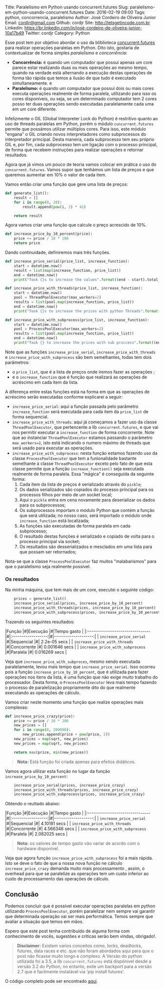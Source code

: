 Title: Paralelismo em Python usando concurrent.futures
Slug: paralelismo-em-python-usando-concurrent.futures
Date: 2016-02-19 09:00
Tags: python, concorrencia, paralelismo
Author: José Cordeiro de Oliveira Junior
Email:  cordjr@gmail.com
Github: cordjr
Site: http://letsgetincode.com.br
Linkedin: https://br.linkedin.com/in/josé-cordeiro-de-oliveira-junior-10a17b49
Twitter: cordjr
Category: Python


 Esse post tem por objetivo abordar o uso da bliblioteca [concurrent.futures](https://docs.python.org/dev/library/concurrent.futures.html) para realizar operações paralelas em Python. Dito isto, gostaria de contextualizar de forma simples _paralelismo_ e _concorrência_:

 - **Concorrência:** é quando um computador que possui apenas um core parece estar realizando duas ou mais operações ao mesmo tempo, quando na verdade está alternando a execução destas operações de forma tão rápida que temos a ilusão de que tudo é executado simultaneamente.
e
 - **Paralelismo:** é quando um computador que possui dois ou mais cores executa operações realmente de forma paralela, utilizando para isso os cores disponíveis, ou seja, se um determinado computador tem 2 cores posso ter duas operações sendo executadas paralelamente cada uma em um core diferente.

 Infelizmente o GIL (Global Interpreter Lock do Python) é restritivo quanto ao uso de threads paralelas em Python, porém o módulo `cuncurrent.futures` permite que possámos utilizar múltiplos cores. Para isso, este módulo "engana" o GIL criando novos interpretadores como subprocessos do interpretador principal. Desta maneira, cada subprocesso tem seu próprio GIL e, por fim, cada subprocesso tem um ligação com o processo principal, de forma que recebem instruções para realizar operações e retornar resultados.

 Agora que já vimos um pouco de teoria vamos colocar em prática o uso do `concurrent.futures`. Vamos supor que tenhámos um lista de preços e que queremos aumentar em 10% o valor de cada item.
 
 Vamos então criar uma função que gere uma lista de preços:

```python
def generate_list():
    result = []
    for i in range(0, 20):
        result.append(pow(i, 2) * 42)

    return result
```

Agora vamos criar uma função que calcule o preço acrescido de 10%.

```python
def increase_price_by_10_percent(price):
    price += price / 10 * 100
    return price
```

Dando continuidade, definiremos mais três funções.

```python
def increase_price_serial(price_list, increase_function):
    start = datetime.now()
    result = list(map(increase_function, price_list))
    end = datetime.now()
    print("Took {}s to increase the values".format((end - start).total_seconds()))

def increase_price_with_threads(price_list, increase_function):
    start = datetime.now()
    pool = ThreadPoolExecutor(max_workers=2)
    results = list(pool.map(increase_function, price_list))
    end = datetime.now()
    print("Took {}s to increase the prices with python Threads".format((end - start).total_seconds()))

def increase_price_with_subprocess(price_list, increase_function):
    start = datetime.now()
    pool = ProcessPoolExecutor(max_workers=2)
    results = list(pool.map(increase_function, price_list))
    end = datetime.now()
    print("Took {} to increase the prices with sub proccess".format((end - start).total_seconds()))
```

Note que as funções `increase_price_serial`, `increase_price_with_threads` e `increase_price_with_subprocess` são bem semelhantes, todas tem dois parâmetros:

 - o `price_list`, que é a lista de preços onde iremos fazer as operações ;
  - e o `increase_function` que é função que realizará as operações de acréscimo em cada item da lista.
 
 A diferença entre estas funções está na forma em que as operações de acréscimo serão executadas conforme explicarei a seguir:

- `increase_price_serial`: aqui a função passada pelo parâmetro `increase_function` será executada  para cada item da `price_list` de forma sequencial.
- `increase_price_with_threads`: aqui já começamos a fazer uso da classe `ThreadPoolExecutor`, que pertencente a lib `concurrent.futures`, e que vai nos permitir executar a `increase_function` de forma concorrente. Note que ao instanciar `ThreadPoolExecutor` estamos passando o parâmetro `max_workers=2`, isto está indicando o numero máximo de threads que será usado para executar as operações.
- `increase_price_with_subprocess`: nesta função estamos fazendo uso da classe `ProcessPoolExecutor` que tem a funionalidade bastante semelhante à classe `ThreadPoolExecutor` exceto pelo fato de que esta classe permite que a função `increase_function()` seja executada realmente de forma paralela. Essa "mágica" é conseguida da seguinte forma:
    1. Cada item da lista de preços é serializado através do `pickle`;
    2. Os dados serializados são copiados do processo principal para os processos filhos por meio de um socket local;
    3. Aqui o `pickle` entra em cena novamente para deserializar os dados para os subprocessos;
    4. Os subprocessos importam o módulo Python que contém a função que será utilizada; no nosso caso, será importado o módulo onde `increase_function` está localizada;
    5. As funções são executadas de forma paralela em cada subprocesso;
    6. O resultado destas funções é serializado e copiado de volta para o processo principal via socket;
    6. Os resultados são desserializados e mesclados em uma lista para que possam ser retornados;

 Nota-se que a classe `ProcessPoolExecutor` faz muitos "malabarismos" para que o paralelismo seja realmente possível.
 
### Os resultados

Na minha máquina, que tem mais de um core, executei o seguinte código:

```python
    prices = generate_list()
    increase_price_serial(prices, increase_price_by_10_percent)
    increase_price_with_threads(prices, increase_price_by_10_percent)
    increase_price_with_subprocess(prices, increase_price_by_10_percent)
```

Trazendo os seguintes resultados:

|Função                           |#|Execução            |#|Tempo gasto          |
|:--------------------------------|#|:------------------:|#|--------------------:|
| `increase_price_serial`         |#|Sequencial          |#|  2.2e-05 secs       |
| `increase_price_with_threads`   |#|Concorrente         |#|    0.001646 secs    |
| `increase_price_with_subprocess` |#|Paralela            |#|  0.016269  secs     |

Veja que `increase_price_with_subproces`, mesmo sendo executada paralelamente, levou mais tempo que `increase_price_serial`. Isso ocorreu pois a função `increase_price_by_10_percent`, que é utilizada para fazer operações  nos itens da lista, é uma função que não exige muito trabalho do processador. Desta forma, o  `ProcessPoolExecutor` leva mais tempo fazendo o processo de paralelização propriamente dito do que realmente executando as operações de cálculo.

Vamos criar neste momento uma função que realize operações mais complexas:

```python
def increase_price_crazy(price):
    price += price / 10 * 100
    new_prices = []
    for i in range(0, 200000):
        new_prices.append(price + pow(price, 2))
    new_prices = map(sqrt, new_prices)
    new_prices = map(sqrt, new_prices)

    return max(price, min(new_prices))
```
> **Nota:** Está função  foi criada apenas para  efeitos didáticos. 

Vamos agora ulilizar esta função no lugar da função `increase_price_by_10_percent`:

```python
    increase_price_serial(prices, increase_price_crazy)
    increase_price_with_threads(prices, increase_price_crazy)
    increase_price_with_subprocess(prices, increase_price_crazy)
``` 

Obtendo o reultado abaixo:

|Função                           |#|Execução            |#|Tempo gasto          |
|:--------------------------------|#|:------------------:|#|--------------------:|
| `increase_price_serial`         |#|Sequencial          |#|  4.10181 secs       |
| `increase_price_with_threads`   |#|Concorrente         |#|  4.566346 secs      |
| `increase_price_with_subprocess` |#|Paralela            |#|  2.082025 secs      |

> **Nota:** os valores de tempo gasto vão variar de acordo com o hardware disponível.

Veja que agora função `increase_price_with_subprocess` foi a mais rápida. Isto se deve o fato de que a nossa nova função ne cálculo `increase_price_crazy` demanda muito mais processamento , assim, o overhead para que se paralelize as operações tem um custo inferior ao custo de processamento das operações de cálculo.

## Conclusão

Podemos concluir que é possível executar operações paralelas em python utilizando `ProcessPoolExecutor`, porém paralelizar nem sempre vai garantir que determinada operação vai ser  mais performática. Temos sempre que avaliar a situação que temos em mãos.

Espero que este post tenha contribuído de alguma forma com conhecimento de vocês, sugestões e criticas serão bem vindas, obrigado!.

> **Disclaimer:** Existem varios conceitos  como, locks, deadlocks, futures, data races e etc. que não foram abordados aqui para que o post não ficasse muito longo e complexo.
A Versão do python utilizada foi a 3.5, a lib `concurrent.futures` está dispónivel desde a versão 3.2 do Python, no entanto, exite um backport para a versão 2.7  que é facilmente instalável via 'pip install futures'.





O código completo pode ser encontrado [aqui](https://github.com/cordjr/concurrent.futtures.sample/blob/master/main.py).











